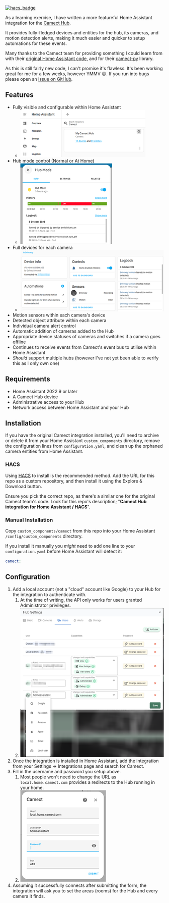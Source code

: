 [![hacs_badge](https://img.shields.io/badge/HACS-Custom-41BDF5.svg?style=for-the-badge)](https://github.com/hacs/integration)

As a learning exercise, I have written a more featureful Home Assistant integration for the [Camect Hub](https://camect.com/).

It provides fully-fledged devices and entities for the hub, its cameras, and motion detection alerts, making it much easier and quicker to setup automations for these events.

Many thanks to the Camect team for providing something I could learn from with their [original Home Assistant code](https://github.com/camect/home-assistant-integration), and for their [camect-py](https://github.com/camect/camect-py) library.

As this is still fairly new code, I can't promise it's flawless. It's been working great for me for a few weeks, however YMMV 😊. If you run into bugs please open an [issue on GitHub](https://github.com/Fr3d/camect-ha/issues).

## Features ##
- Fully visible and configurable within Home Assistant
  - ![HA Integrations](https://github.com/Fr3d/camect-ha/blob/main/.images/ha_integrations.png?raw=true)
- Hub mode control (Normal or At Home)
  - ![Hub mode](https://github.com/Fr3d/camect-ha/blob/main/.images/ha_hub_mode.png?raw=true)
- Full devices for each camera
  - ![Camera device](https://github.com/Fr3d/camect-ha/blob/main/.images/ha_camera_device.png?raw=true)
- Motion sensors within each camera's device
- Detected object attribute within each camera
- Individual camera alert control
- Automatic addition of cameras added to the Hub
- Appropriate device statuses of cameras and switches if a camera goes offline
- Continues to receive events from Camect's event bus to utilise within Home Assistant
- *Should* support multiple hubs (however I've not yet been able to verify this as I only own one)

## Requirements ##
- Home Assistant 2022.9 or later
- A Camect Hub device
- Administrative access to your Hub
- Network access between Home Assistant and your Hub

## Installation ##
If you have the original Camect integration installed, you'll need to archive or delete it from your Home Assistant `custom_components` directory, remove the configuration lines from `configuration.yaml`, and clean up the orphaned camera entities from Home Assistant.

### HACS ###
Using [HACS](https://hacs.xyz/) to install is the recommended method. Add the URL for this repo as a custom repository, and then install it using the Explore & Download button.

Ensure you pick the correct repo, as there's a similar one for the original Camect team's code. Look for this repo's description; "**Camect Hub integration for Home Assistant / HACS**".

### Manual Installation ###
Copy `custom_components/camect` from this repo into your Home Assistant `/config/custom_components` directory.

If you install it manually you *might* need to add one line to your `configuration.yaml` before Home Assistant will detect it:
```yaml
camect:
```

## Configuration ##

1. Add a local account (not a "cloud" account like Google) to your Hub for the integration to authenticate with.
   1. At the time of writing, the API only works for users granted Administrator privileges.
   2. ![Add local Camect Hub user](https://github.com/Fr3d/camect-ha/blob/main/.images/add_ha_user.png?raw=true)
2. Once the integration is installed in Home Assistant, add the integration from your Settings -> Integrations page and search for Camect.
3. Fill in the username and password you setup above.
   1. Most people won't need to change the URL as `local.home.camect.com` provides a redirects to the Hub running in your home.
   2. ![Camect HA Config](https://github.com/Fr3d/camect-ha/blob/main/.images/ha_configuration.png?raw=true)
4. Assuming it successfully connects after submitting the form, the integration will ask you to set the areas (rooms) for the Hub and every camera it finds.

